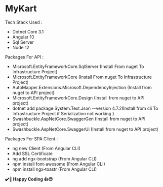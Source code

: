 # MyKart

Tech Stack Used :

 - Dotnet Core 3.1
 - Angular 10
 - Sql Server
 - Node 12

Packages For API :

 - Microsoft.EntityFrameworkCore.SqlServer (Install From nuget To Infrastructure Project)
 - Microsoft.EntityFrameworkCore (Install From nuget To Infrastructure Project)
 - AutoMapper.Extensions.Microsoft.DependencyInjection (Install from nuget to API project)
 - Microsoft.EntityFrameworkCore.Design (Install from nuget to API project)
 - dotnet add package System.Text.Json --version 4.7.2(Install from cli To Infrastructure Project if Serialization not working )
 - Swashbuckle.AspNetCore.SwaggerGen (Install from nuget to API project)
 - Swashbuckle.AspNetCore.SwaggerUi (Install from nuget to API project)

Packages For SPA Client :
 - ng new Client (From Angular CLI)
 - Add SSL Certificate
 - ng add ngx-bootstrap (From Angular CLI)
 - npm install font-awesome (From Angular CLI)
 - npm install ngx-toastr (From Angular CLI)
   


**✔️🍺 Happy Coding 👍😊**
